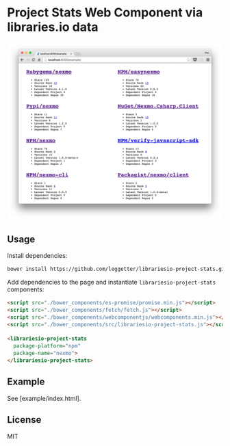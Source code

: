 # Project Stats Web Component via libraries.io data

![Example Project Stats](./example/example.png)

## Usage

Install dependencies:

```sh
bower install https://github.com/leggetter/librariesio-project-stats.git
```

Add dependencies to the page and instantiate `librariesio-project-stats` components:

```html
<script src="./bower_components/es-promise/promise.min.js"></script>
<script src="./bower_components/fetch/fetch.js"></script>
<script src="./bower_components/webcomponentjs/webcomponents.min.js"></script>
<script src="./bower_components/src/librariesio-project-stats.js"></script>

<librariesio-project-stats
  package-platform="npm" 
  package-name="nexmo">
</librariesio-project-stats>
```

## Example

See [example/index.html].

## License

MIT

